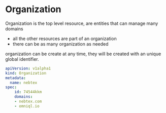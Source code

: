 # Organization

Organization is the top level resource, are entities that can manage
many domains

- all the other resources are part of an organization
- there can be as many organization as needed

organization can be create at any time, they will be created with an unique global identifier.  



```yaml
apiVersion: v1alpha1
kind: Organization
metadata:
  name: nebtex
spec:
    id: 74544kkm
    domains:
    - nebtex.com
    - omniql.io    
```